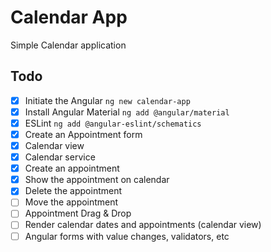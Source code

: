 # Calendar App

Simple Calendar application

## Todo

- [x] Initiate the Angular `ng new calendar-app`
- [x] Install Angular Material `ng add @angular/material`
- [x] ESLint `ng add @angular-eslint/schematics`
- [x] Create an Appointment form
- [x] Calendar view
- [x] Calendar service
- [x] Create an appointment
- [x] Show the appointment on calendar
- [x] Delete the appointment
- [ ] Move the appointment
- [ ] Appointment Drag & Drop
- [ ] Render calendar dates and appointments (calendar view)
- [ ] Angular forms with value changes, validators, etc
